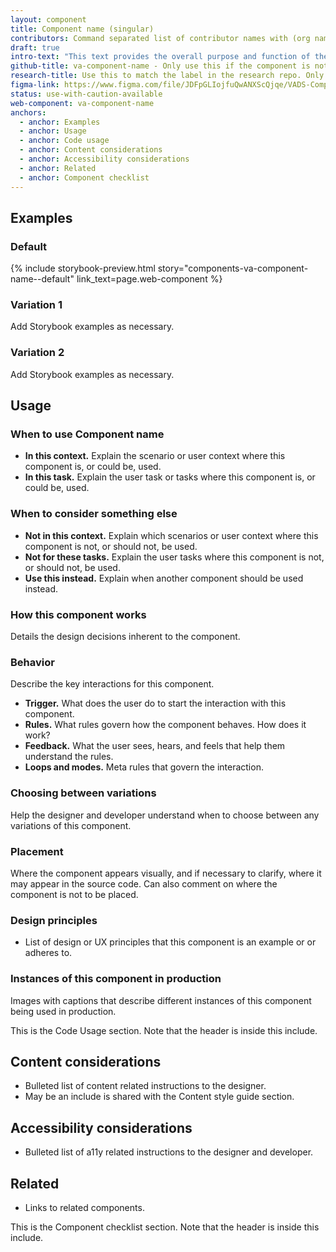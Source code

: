 ```yaml
---
layout: component
title: Component name (singular)
contributors: Command separated list of contributor names with (org name) following, if applicable
draft: true
intro-text: "This text provides the overall purpose and function of the component."
github-title: va-component-name - Only use this if the component is not actually a web component and thus just needs a label that matches that format.
research-title: Use this to match the label in the research repo. Only use if web-component does not match the label.
figma-link: https://www.figma.com/file/JDFpGLIojfuQwANXScQjqe/VADS-Component-Examples?type=design&node-id=0%3A1&mode=design&t=3RlM8TiFaDLH4OAE-1
status: use-with-caution-available
web-component: va-component-name
anchors:
  - anchor: Examples
  - anchor: Usage
  - anchor: Code usage
  - anchor: Content considerations
  - anchor: Accessibility considerations
  - anchor: Related
  - anchor: Component checklist
---
```


## Examples

### Default

{% include storybook-preview.html story="components-va-component-name--default" link_text=page.web-component %}

### Variation 1

Add Storybook examples as necessary.

### Variation 2

Add Storybook examples as necessary.

## Usage

### When to use Component name

* **In this context.** Explain the scenario or user context where this component is, or could be, used.
* **In this task.** Explain the user task or tasks where this component is, or could be, used.

### When to consider something else

* **Not in this context.** Explain which scenarios or user context where this component is not, or should not, be used.
* **Not for these tasks.** Explain the user tasks where this component is not, or should not, be used.
* **Use this instead.** Explain when another component should be used instead.

### How this component works

Details the design decisions inherent to the component.

### Behavior

Describe the key interactions for this component.

* **Trigger.** What does the user do to start the interaction with this component.
* **Rules.** What rules govern how the component behaves. How does it work?
* **Feedback.** What the user sees, hears, and feels that help them understand the rules.
* **Loops and modes.** Meta rules that govern the interaction.

### Choosing between variations

Help the designer and developer understand when to choose between any variations of this component.

### Placement

Where the component appears visually, and if necessary to clarify, where it may appear in the source code. Can also comment on where the component is not to be placed.

### Design principles

* List of design or UX principles that this component is an example or or adheres to.

### Instances of this component in production

Images with captions that describe different instances of this component being used in production.

<!-- include component-example.html alt="Explain what is in the image." file="/images/components/component-name/filename.png" caption="Describe what this example image is depicting." --> 

This is the Code Usage section. Note that the header is inside this include.
<!-- include component-docs.html component_name=page.web-component  -->

## Content considerations

* Bulleted list of content related instructions to the designer.
* May be an include is shared with the Content style guide section.

## Accessibility considerations

* Bulleted list of a11y related instructions to the designer and developer.

## Related

* Links to related components.

This is the Component checklist section. Note that the header is inside this include.
<!-- include _component-checklist.html component_name=page.web-component -->